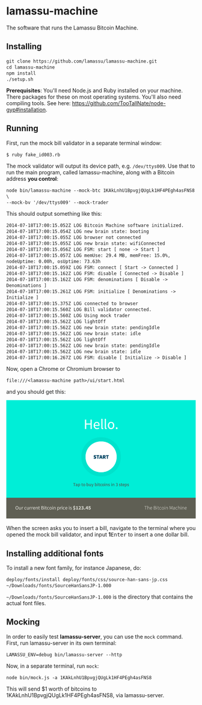 # lamassu-machine
The software that runs the Lamassu Bitcoin Machine.

## Installing

```
git clone https://github.com/lamassu/lamassu-machine.git
cd lamassu-machine
npm install
./setup.sh
```

**Prerequisites**: You'll need Node.js and Ruby installed on your machine. There packages for these on most operating systems. You'll also need compiling tools. See here: https://github.com/TooTallNate/node-gyp#installation.

## Running

First, run the mock bill validator in a separate terminal window:

```
$ ruby fake_id003.rb
```

The mock validator will output its device path, e.g. ```/dev/ttys009```.
Use that to run the main program, called lamassu-machine, along with a Bitcoin
address **you control**:

```
node bin/lamassu-machine --mock-btc 1KAkLnhU1BpvgjQUgLk1HF4PEgh4asFNS8 \
--mock-bv '/dev/ttys009' --mock-trader
```

This should output something like this:

```
2014-07-18T17:00:15.052Z LOG Bitcoin Machine software initialized.
2014-07-18T17:00:15.054Z LOG new brain state: booting
2014-07-18T17:00:15.055Z LOG browser not connected
2014-07-18T17:00:15.055Z LOG new brain state: wifiConnected
2014-07-18T17:00:15.056Z LOG FSM: start [ none -> Start ]
2014-07-18T17:00:15.057Z LOG memUse: 29.4 MB, memFree: 15.0%, nodeUptime: 0.00h, osUptime: 73.63h
2014-07-18T17:00:15.059Z LOG FSM: connect [ Start -> Connected ]
2014-07-18T17:00:15.162Z LOG FSM: disable [ Connected -> Disable ]
2014-07-18T17:00:15.162Z LOG FSM: denominations [ Disable -> Denominations ]
2014-07-18T17:00:15.261Z LOG FSM: initialize [ Denominations -> Initialize ]
2014-07-18T17:00:15.375Z LOG connected to browser
2014-07-18T17:00:15.560Z LOG Bill validator connected.
2014-07-18T17:00:15.560Z LOG Using mock trader
2014-07-18T17:00:15.562Z LOG lightOff
2014-07-18T17:00:15.562Z LOG new brain state: pendingIdle
2014-07-18T17:00:15.562Z LOG new brain state: idle
2014-07-18T17:00:15.562Z LOG lightOff
2014-07-18T17:00:15.562Z LOG new brain state: pendingIdle
2014-07-18T17:00:15.562Z LOG new brain state: idle
2014-07-18T17:00:16.267Z LOG FSM: disable [ Initialize -> Disable ]
```

Now, open a Chrome or Chromium browser to

```
file:///<lamassu-machine path>/ui/start.html
```

and you should get this:

![Start screen](docs/images/start-screen.png)

When the screen asks you to insert a bill, navigate to the terminal
where you opened the mock bill validator, and input **1**<kbd>Enter</kbd>
to insert a one dollar bill.

## Installing additional fonts

To install a new font family, for instance Japanese, do:

```
deploy/fonts/install deploy/fonts/css/source-han-sans-jp.css ~/Downloads/fonts/SourceHanSansJP-1.000
```

```~/Downloads/fonts/SourceHanSansJP-1.000``` is the directory that contains the actual font files.

## Mocking

In order to easily test **lamassu-server**, you can use the ```mock``` command.
First, run lamassu-server in its own terminal:

```
LAMASSU_ENV=debug bin/lamassu-server --http
```

Now, in a separate terminal, run ```mock```:

```
node bin/mock.js -a 1KAkLnhU1BpvgjQUgLk1HF4PEgh4asFNS8
```

This will send $1 worth of bitcoins to 1KAkLnhU1BpvgjQUgLk1HF4PEgh4asFNS8, via lamassu-server.

